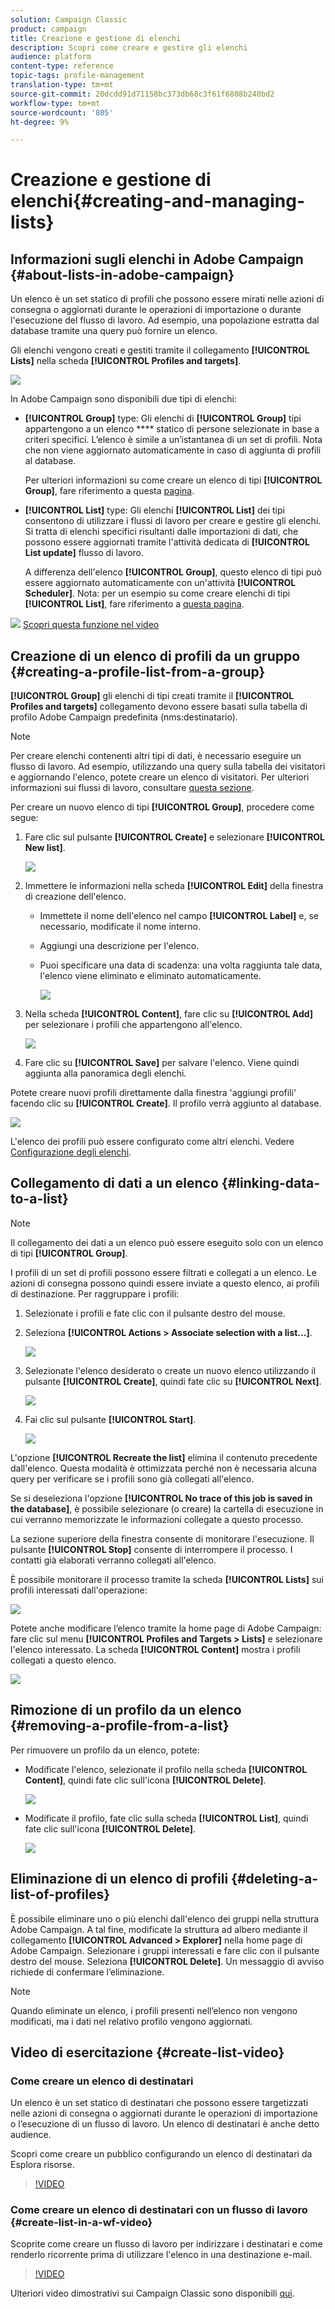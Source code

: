 ```yaml
---
solution: Campaign Classic
product: campaign
title: Creazione e gestione di elenchi
description: Scopri come creare e gestire gli elenchi
audience: platform
content-type: reference
topic-tags: profile-management
translation-type: tm+mt
source-git-commit: 20dcdd91d71158bc373db68c3f61f6808b240bd2
workflow-type: tm+mt
source-wordcount: '805'
ht-degree: 9%

---
```



# Creazione e gestione di elenchi{#creating-and-managing-lists}

## Informazioni sugli elenchi in  Adobe Campaign {#about-lists-in-adobe-campaign}

Un elenco è un set statico di profili che possono essere mirati nelle azioni di consegna o aggiornati durante le operazioni di importazione o durante l&#39;esecuzione del flusso di lavoro. Ad esempio, una popolazione estratta dal database tramite una query può fornire un elenco.

Gli elenchi vengono creati e gestiti tramite il collegamento **[!UICONTROL Lists]** nella scheda **[!UICONTROL Profiles and targets]**.

![](assets/s_ncs_user_interface_group_link.png)

In  Adobe Campaign sono disponibili due tipi di elenchi:

* **[!UICONTROL Group]** type: Gli elenchi di  **[!UICONTROL Group]** tipi appartengono a un elenco  **** statico di persone selezionate in base a criteri specifici. L’elenco è simile a un’istantanea di un set di profili. Nota che non viene aggiornato automaticamente in caso di aggiunta di profili al database.

   Per ulteriori informazioni su come creare un elenco di tipi **[!UICONTROL Group]**, fare riferimento a questa [pagina](#creating-a-profile-list-from-a-group).

* **[!UICONTROL List]** type: Gli elenchi  **[!UICONTROL List]** dei tipi consentono di utilizzare i flussi di lavoro per creare e gestire gli elenchi. Si tratta di elenchi specifici risultanti dalle importazioni di dati, che possono essere aggiornati tramite l&#39;attività dedicata di **[!UICONTROL List update]** flusso di lavoro.

   A differenza dell&#39;elenco **[!UICONTROL Group]**, questo elenco di tipi può essere aggiornato automaticamente con un&#39;attività **[!UICONTROL Scheduler]**. Nota: per un esempio su come creare elenchi di tipi **[!UICONTROL List]**, fare riferimento a [questa pagina](../../workflow/using/list-update.md).

![](assets/do-not-localize/how-to-video.png) [Scopri questa funzione nel video](#create-list-video)

## Creazione di un elenco di profili da un gruppo {#creating-a-profile-list-from-a-group}

**[!UICONTROL Group]** gli elenchi di tipi creati tramite il  **[!UICONTROL Profiles and targets]** collegamento devono essere basati sulla tabella di profilo Adobe Campaign  predefinita (nms:destinatario).

>[!NOTE]
>
>Per creare elenchi contenenti altri tipi di dati, è necessario eseguire un flusso di lavoro. Ad esempio, utilizzando una query sulla tabella dei visitatori e aggiornando l&#39;elenco, potete creare un elenco di visitatori. Per ulteriori informazioni sui flussi di lavoro, consultare [questa sezione](../../workflow/using/about-workflows.md).

Per creare un nuovo elenco di tipi **[!UICONTROL Group]**, procedere come segue:

1. Fare clic sul pulsante **[!UICONTROL Create]** e selezionare **[!UICONTROL New list]**.

   ![](assets/s_ncs_user_new_group.png)

1. Immettere le informazioni nella scheda **[!UICONTROL Edit]** della finestra di creazione dell&#39;elenco.

   * Immettete il nome dell&#39;elenco nel campo **[!UICONTROL Label]** e, se necessario, modificate il nome interno.
   * Aggiungi una descrizione per l&#39;elenco.
   * Puoi specificare una data di scadenza: una volta raggiunta tale data, l&#39;elenco viene eliminato e eliminato automaticamente.

      ![](assets/list_expiration_date.png)

1. Nella scheda **[!UICONTROL Content]**, fare clic su **[!UICONTROL Add]** per selezionare i profili che appartengono all&#39;elenco.

   ![](assets/s_ncs_user_add_group.png)

1. Fare clic su **[!UICONTROL Save]** per salvare l&#39;elenco. Viene quindi aggiunta alla panoramica degli elenchi.

Potete creare nuovi profili direttamente dalla finestra &#39;aggiungi profili&#39; facendo clic su **[!UICONTROL Create]**. Il profilo verrà aggiunto al database.

![](assets/s_ncs_user_new_recipient_from_group.png)

L&#39;elenco dei profili può essere configurato come altri elenchi. Vedere [Configurazione degli elenchi](../../platform/using/adobe-campaign-workspace.md#configuring-lists).

## Collegamento di dati a un elenco {#linking-data-to-a-list}

>[!NOTE]
>
>Il collegamento dei dati a un elenco può essere eseguito solo con un elenco di tipi **[!UICONTROL Group]**.

I profili di un set di profili possono essere filtrati e collegati a un elenco. Le azioni di consegna possono quindi essere inviate a questo elenco, ai profili di destinazione. Per raggruppare i profili:

1. Selezionate i profili e fate clic con il pulsante destro del mouse.
1. Seleziona **[!UICONTROL Actions > Associate selection with a list...]**.

   ![](assets/s_ncs_user_add_selection_to_group.png)

1. Selezionate l&#39;elenco desiderato o create un nuovo elenco utilizzando il pulsante **[!UICONTROL Create]**, quindi fate clic su **[!UICONTROL Next]**.

   ![](assets/s_ncs_user_add_selection_to_group_2.png)

1. Fai clic sul pulsante **[!UICONTROL Start]**.

   ![](assets/s_ncs_user_add_selection_to_group_3.png)

L&#39;opzione **[!UICONTROL Recreate the list]** elimina il contenuto precedente dall&#39;elenco. Questa modalità è ottimizzata perché non è necessaria alcuna query per verificare se i profili sono già collegati all&#39;elenco.

Se si deseleziona l&#39;opzione **[!UICONTROL No trace of this job is saved in the database]**, è possibile selezionare (o creare) la cartella di esecuzione in cui verranno memorizzate le informazioni collegate a questo processo.

La sezione superiore della finestra consente di monitorare l&#39;esecuzione. Il pulsante **[!UICONTROL Stop]** consente di interrompere il processo. I contatti già elaborati verranno collegati all&#39;elenco.

È possibile monitorare il processo tramite la scheda **[!UICONTROL Lists]** sui profili interessati dall&#39;operazione:

![](assets/s_ncs_user_add_selection_to_group_4.png)

Potete anche modificare l’elenco tramite la home page di  Adobe Campaign: fare clic sul menu **[!UICONTROL Profiles and Targets > Lists]** e selezionare l&#39;elenco interessato. La scheda **[!UICONTROL Content]** mostra i profili collegati a questo elenco.

![](assets/s_ncs_user_add_selection_to_group_5.png)

## Rimozione di un profilo da un elenco {#removing-a-profile-from-a-list}

Per rimuovere un profilo da un elenco, potete:

* Modificate l&#39;elenco, selezionate il profilo nella scheda **[!UICONTROL Content]**, quindi fate clic sull&#39;icona **[!UICONTROL Delete]**.

   ![](assets/list_remove_a_recipient.png)

* Modificate il profilo, fate clic sulla scheda **[!UICONTROL List]**, quindi fate clic sull&#39;icona **[!UICONTROL Delete]**.

   ![](assets/recipient_remove_a_list.png)

## Eliminazione di un elenco di profili {#deleting-a-list-of-profiles}

È possibile eliminare uno o più elenchi dall&#39;elenco dei gruppi nella struttura  Adobe Campaign. A tal fine, modificate la struttura ad albero mediante il collegamento **[!UICONTROL Advanced > Explorer]** nella home page di  Adobe Campaign. Selezionare i gruppi interessati e fare clic con il pulsante destro del mouse. Seleziona **[!UICONTROL Delete]**. Un messaggio di avviso richiede di confermare l’eliminazione.

>[!NOTE]
>
>Quando eliminate un elenco, i profili presenti nell’elenco non vengono modificati, ma i dati nel relativo profilo vengono aggiornati.

## Video di esercitazione {#create-list-video}

### Come creare un elenco di destinatari

Un elenco è un set statico di destinatari che possono essere targetizzati nelle azioni di consegna o aggiornati durante le operazioni di importazione o l’esecuzione di un flusso di lavoro. Un elenco di destinatari è anche detto audience.

Scopri come creare un pubblico configurando un elenco di destinatari da Esplora risorse.

>[!VIDEO](https://video.tv.adobe.com/v/25602/quality=12)

### Come creare un elenco di destinatari con un flusso di lavoro {#create-list-in-a-wf-video}

Scoprite come creare un flusso di lavoro per indirizzare i destinatari e come renderlo ricorrente prima di utilizzare l&#39;elenco in una destinazione e-mail.

>[!VIDEO](https://video.tv.adobe.com/v/25603?quality=12)

Ulteriori video dimostrativi sui Campaign Classic sono disponibili [qui](https://experienceleague.adobe.com/docs/campaign-classic-learn/tutorials/overview.html?lang=it).
